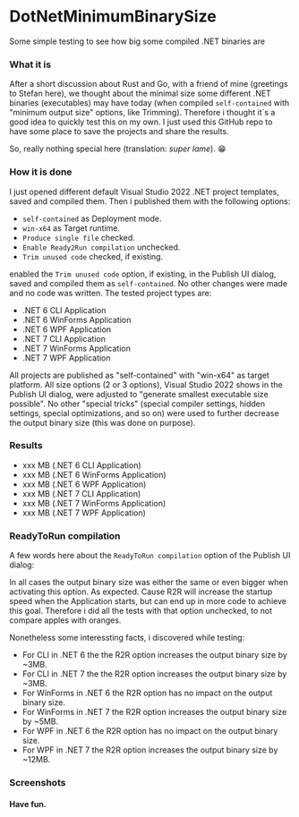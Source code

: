 # DotNetMinimumBinarySize
Some simple testing to see how big some compiled .NET binaries are

### What it is

After a short discussion about Rust and Go, with a friend of mine (greetings to Stefan here), we thought about the minimal size some different .NET binaries (executables) may have today (when compiled `self-contained` with "minimum output size" options, like Trimming). Therefore i thought it´s a good idea to quickly test this on my own. I just used this GitHub repo to have some place to save the projects and share the results.

So, really nothing special here (translation: _super lame_). 😁

### How it is done

I just opened different default Visual Studio 2022 .NET project templates, saved and compiled them. Then i published them with the following options:
- `self-contained` as Deployment mode.
- `win-x64` as Target runtime.
- `Produce single file` checked.
- `Enable Ready2Run compilation` unchecked.
- `Trim unused code` checked, if existing.



enabled the `Trim unused code` option, if existing, in the Publish UI dialog, saved and compiled them as `self-contained`. No other changes were made and no code was written. The tested project types are:

- .NET 6 CLI Application
- .NET 6 WinForms Application
- .NET 6 WPF Application
- .NET 7 CLI Application
- .NET 7 WinForms Application
- .NET 7 WPF Application

All projects are published as "self-contained" with "win-x64" as target platform. All size options (2 or 3 options), Visual Studio 2022 shows in the Publish UI dialog, were adjusted to "generate smallest executable size possible". No other "special tricks" (special compiler settings, hidden settings, special optimizations, and so on) were used to further decrease the output binary size (this was done on purpose).

### Results

- xxx MB (.NET 6 CLI Application)
- xxx MB (.NET 6 WinForms Application)
- xxx MB (.NET 6 WPF Application)
- xxx MB (.NET 7 CLI Application)
- xxx MB (.NET 7 WinForms Application)
- xxx MB (.NET 7 WPF Application)

### ReadyToRun compilation

A few words here about the `ReadyToRun compilation` option of the Publish UI dialog:

In all cases the output binary size was either the same or even bigger when activating this option. As expected. Cause R2R will increase the startup speed when the Application starts, but can end up in more code to achieve this goal. Therefore i did all the tests with that option unchecked, to not compare apples with oranges.

Nonetheless some interessting facts, i discovered while testing:

- For CLI in .NET 6 the the R2R option increases the output binary size by ~3MB.
- For CLI in .NET 7 the the R2R option increases the output binary size by ~3MB.
- For WinForms in .NET 6 the R2R option has no impact on the output binary size.
- For WinForms in .NET 7 the R2R option increases the output binary size by ~5MB.
- For WPF in .NET 6 the R2R option has no impact on the output binary size.
- For WPF in .NET 7 the R2R option increases the output binary size by ~12MB.

### Screenshots



#### Have fun.
